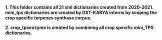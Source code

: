 **1. This folder contains all 21 xml dictionaries created from 2020-2021. mini_tps dictionaries are created by DST-KARYA interns by scoping the crop specific terpenes synthase corpus.**

**2. crop_tpsenzyme is created by combining all crop specific mini_TPS dictionaries.**

